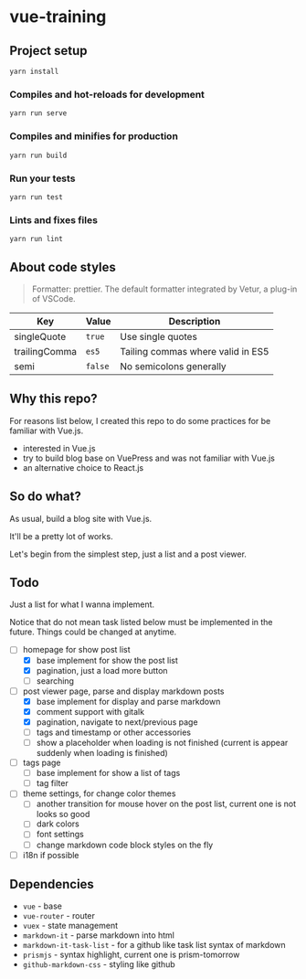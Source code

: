 # vue-training

## Project setup

```
yarn install
```

### Compiles and hot-reloads for development

```
yarn run serve
```

### Compiles and minifies for production

```
yarn run build
```

### Run your tests

```
yarn run test
```

### Lints and fixes files

```
yarn run lint
```

## About code styles

> Formatter: prettier. The default formatter integrated by Vetur, a plug-in of VSCode.

| Key           | Value   | Description                       |
| ------------- | ------- | --------------------------------- |
| singleQuote   | `true`  | Use single quotes                 |
| trailingComma | `es5`   | Tailing commas where valid in ES5 |
| semi          | `false` | No semicolons generally           |

## Why this repo?

For reasons list below, I created this repo to do some practices for be familiar with Vue.js.

- interested in Vue.js
- try to build blog base on VuePress and was not familiar with Vue.js
- an alternative choice to React.js

## So do what?

As usual, build a blog site with Vue.js.

It'll be a pretty lot of works.

Let's begin from the simplest step, just a list and a post viewer.

## Todo

Just a list for what I wanna implement.

Notice that do not mean task listed below must be implemented in the future. Things could be changed at anytime.

- [ ] homepage for show post list
  - [x] base implement for show the post list
  - [x] pagination, just a load more button
  - [ ] searching
- [ ] post viewer page, parse and display markdown posts
  - [x] base implement for display and parse markdown
  - [x] comment support with gitalk
  - [x] pagination, navigate to next/previous page
  - [ ] tags and timestamp or other accessories
  - [ ] show a placeholder when loading is not finished (current is appear suddenly when loading is finished)
- [ ] tags page
  - [ ] base implement for show a list of tags
  - [ ] tag filter
- [ ] theme settings, for change color themes
  - [ ] another transition for mouse hover on the post list, current one is not looks so good
  - [ ] dark colors
  - [ ] font settings
  - [ ] change markdown code block styles on the fly
- [ ] i18n if possible

## Dependencies

- `vue` - base
- `vue-router` - router
- `vuex` - state management
- `markdown-it` - parse markdown into html
- `markdown-it-task-list` - for a github like task list syntax of markdown
- `prismjs` - syntax highlight, current one is prism-tomorrow
- `github-markdown-css` - styling like github
